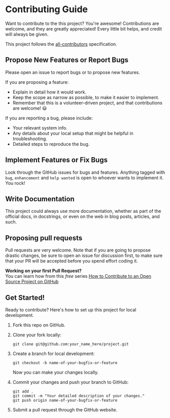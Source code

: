 # Contributing Guide

Want to contribute to the this project? You're awesome! Contributions are welcome, and they are greatly appreciated! Every little bit helps, and credit will always be given.

This project follows the [all-contributors](https://allcontributors.org) specification.

## Propose New Features or Report Bugs

Please open an issue to report bugs or to propose new features.

If you are proposing a feature:

* Explain in detail how it would work.
* Keep the scope as narrow as possible, to make it easier to implement.
* Remember that this is a volunteer-driven project, and that contributions
  are welcome! 😃

If you are reporting a bug, please include:

* Your relevant system info.
* Any details about your local setup that might be helpful in troubleshooting.
* Detailed steps to reproduce the bug.

## Implement Features or Fix Bugs

Look through the GitHub issues for bugs and features. Anything tagged with
`bug`, `enhancement` and `help wanted` is open to whoever wants to implement
it. You rock!

## Write Documentation

This project could always use more documentation, whether as part of the
official docs, in docstrings, or even on the web in blog posts,
articles, and such.

## Proposing pull requests

Pull requests are very welcome. Note that if you are going to propose drastic
changes, be sure to open an issue for discussion first, to make sure that your
PR will be accepted before you spend effort coding it.

**Working on your first Pull Request?**  
You can learn how from this _free_ series [How to Contribute to an Open Source
Project on GitHub](https://egghead.io/courses/how-to-contribute-to-an-open-source-project-on-github)

## Get Started!

Ready to contribute? Here's how to set up this project for local
development.

1. Fork this repo on GitHub.
2. Clone your fork locally:

    ```shell
    git clone git@github.com:your_name_here/project.git
    ```

3. Create a branch for local development:

    ```shell
    git checkout -b name-of-your-bugfix-or-feature
    ```

   Now you can make your changes locally.

4. Commit your changes and push your branch to GitHub:

    ```shell
    git add .
    git commit -m "Your detailed description of your changes."
    git push origin name-of-your-bugfix-or-feature
    ```

5. Submit a pull request through the GitHub website.
